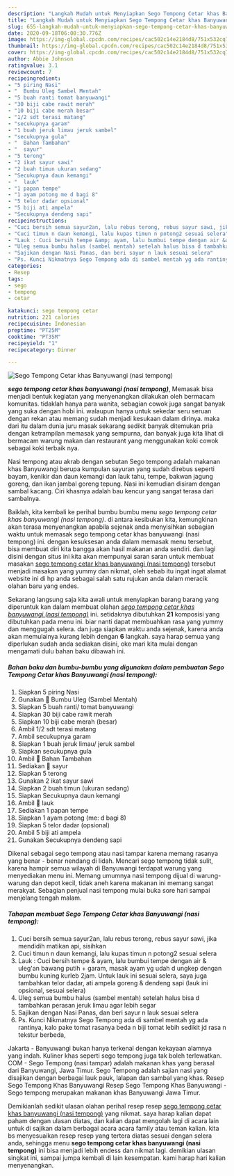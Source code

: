 ```yaml
---
description: "Langkah Mudah untuk Menyiapkan Sego Tempong Cetar khas Banyuwangi (nasi tempong) Lezat"
title: "Langkah Mudah untuk Menyiapkan Sego Tempong Cetar khas Banyuwangi (nasi tempong) Lezat"
slug: 655-langkah-mudah-untuk-menyiapkan-sego-tempong-cetar-khas-banyuwangi-nasi-tempong-lezat
date: 2020-09-18T06:08:30.776Z
image: https://img-global.cpcdn.com/recipes/cac502c14e2184d8/751x532cq70/sego-tempong-cetar-khas-banyuwangi-nasi-tempong-foto-resep-utama.jpg
thumbnail: https://img-global.cpcdn.com/recipes/cac502c14e2184d8/751x532cq70/sego-tempong-cetar-khas-banyuwangi-nasi-tempong-foto-resep-utama.jpg
cover: https://img-global.cpcdn.com/recipes/cac502c14e2184d8/751x532cq70/sego-tempong-cetar-khas-banyuwangi-nasi-tempong-foto-resep-utama.jpg
author: Abbie Johnson
ratingvalue: 3.1
reviewcount: 7
recipeingredient:
- "5 piring Nasi"
- "  Bumbu Uleg Sambel Mentah"
- "5 buah ranti tomat banyuwangi"
- "30 biji cabe rawit merah"
- "10 biji cabe merah besar"
- "1/2 sdt terasi matang"
- "secukupnya garam"
- "1 buah jeruk limau jeruk sambel"
- "secukupnya gula"
- "  Bahan Tambahan"
- "  sayur"
- "5 terong"
- "2 ikat sayur sawi"
- "2 buah timun ukuran sedang"
- "Secukupnya daun kemangi"
- "  lauk"
- "1 papan tempe"
- "1 ayam potong me d bagi 8"
- "5 telor dadar opsional"
- "5 biji ati ampela"
- "Secukupnya dendeng sapi"
recipeinstructions:
- "Cuci bersih semua sayur2an, lalu rebus terong, rebus sayur sawi, jika mendidih matikan api, sisihkan"
- "Cuci timun n daun kemangi, lalu kupas timun n potong2 sesuai selera"
- "Lauk : Cuci bersih tempe &amp; ayam, lalu bumbui tempe dengan air &amp; uleg&#39;an bawang putih + garam, masak ayam yg udah d ungkep dengan bumbu kuning kurleb 2jam. Untuk lauk ini sesuai selera, saya juga tambahkan telor dadar, ati ampela goreng &amp; dendeng sapi (lauk ini opsional, sesuai selera)"
- "Uleg semua bumbu halus (sambel mentah) setelah halus bisa d tambahkan perasan jeruk limau agar lebih segar"
- "Sajikan dengan Nasi Panas, dan beri sayur n lauk sesuai selera"
- "Ps. Kunci Nikmatnya Sego Tempong ada di sambel mentah yg ada rantinya, kalo pake tomat rasanya beda n biji tomat lebih sedikit jd rasa n tekstur berbeda,"
categories:
- Resep
tags:
- sego
- tempong
- cetar

katakunci: sego tempong cetar 
nutrition: 221 calories
recipecuisine: Indonesian
preptime: "PT25M"
cooktime: "PT35M"
recipeyield: "1"
recipecategory: Dinner

---
```



![Sego Tempong Cetar khas Banyuwangi (nasi tempong)](https://img-global.cpcdn.com/recipes/cac502c14e2184d8/751x532cq70/sego-tempong-cetar-khas-banyuwangi-nasi-tempong-foto-resep-utama.jpg)

<b><i>sego tempong cetar khas banyuwangi (nasi tempong)</i></b>, Memasak bisa menjadi bentuk kegiatan yang menyenangkan dilakukan oleh bermacam komunitas. tidaklah hanya para wanita, sebagian cowok juga sangat banyak yang suka dengan hobi ini. walaupun hanya untuk sekedar seru seruan dengan rekan atau memang sudah menjadi kesukaan dalam dirinya. maka dari itu dalam dunia juru masak sekarang sedikit banyak ditemukan pria dengan ketrampilan memasak yang sempurna, dan banyak juga kita lihat di bermacam warung makan dan restaurant yang menggunakan koki cowok sebagai koki terbaik nya.

Nasi tempong atau akrab dengan sebutan Sego tempong adalah makanan khas Banyuwangi berupa kumpulan sayuran yang sudah direbus seperti bayam, kenikir dan daun kemangi dan lauk tahu, tempe, bakwan jagung goreng, dan ikan jambal goreng tepung. Nasi ini kemudian disiram dengan sambal kacang. Ciri khasnya adalah bau kencur yang sangat terasa dari sambalnya.

Baiklah, kita kembali ke perihal bumbu bumbu menu <i>sego tempong cetar khas banyuwangi (nasi tempong)</i>. di antara kesibukan kita, kemungkinan akan terasa menyenangkan apabila sejenak anda menyisihkan sebagian waktu untuk memasak sego tempong cetar khas banyuwangi (nasi tempong) ini. dengan kesuksesan anda dalam memasak menu tersebut, bisa membuat diri kita bangga akan hasil makanan anda sendiri. dan lagi disini dengan situs ini kita akan mempunyai saran saran untuk membuat masakan <u>sego tempong cetar khas banyuwangi (nasi tempong)</u> tersebut menjadi masakan yang yummy dan nikmat, oleh sebab itu ingat ingat alamat website ini di hp anda sebagai salah satu rujukan anda dalam meracik olahan baru yang endes.


Sekarang langsung saja kita awali untuk menyiapkan barang barang yang diperuntuk kan dalam membuat olahan <u><i>sego tempong cetar khas banyuwangi (nasi tempong)</i></u> ini. setidaknya dibutuhkan <b>21</b> komposisi yang dibutuhkan pada menu ini. biar nanti dapat membuahkan rasa yang yummy dan menggugah selera. dan juga siapkan waktu anda sejenak, karena anda akan memulainya kurang lebih dengan <b>6</b> langkah. saya harap semua yang diperlukan sudah anda sediakan disini, oke mari kita mulai dengan mengamati dulu bahan baku dibawah ini.

<!--inarticleads1-->

##### Bahan baku dan bumbu-bumbu yang digunakan dalam pembuatan Sego Tempong Cetar khas Banyuwangi (nasi tempong):

1. Siapkan 5 piring Nasi
1. Gunakan  📌 Bumbu Uleg (Sambel Mentah)
1. Siapkan 5 buah ranti/ tomat banyuwangi
1. Siapkan 30 biji cabe rawit merah
1. Siapkan 10 biji cabe merah (besar)
1. Ambil 1/2 sdt terasi matang
1. Ambil secukupnya garam
1. Siapkan 1 buah jeruk limau/ jeruk sambel
1. Siapkan secukupnya gula
1. Ambil  📌 Bahan Tambahan
1. Sediakan  📎 sayur
1. Siapkan 5 terong
1. Gunakan 2 ikat sayur sawi
1. Siapkan 2 buah timun (ukuran sedang)
1. Siapkan Secukupnya daun kemangi
1. Ambil  📎 lauk
1. Sediakan 1 papan tempe
1. Siapkan 1 ayam potong (me: d bagi 8)
1. Siapkan 5 telor dadar (opsional)
1. Ambil 5 biji ati ampela
1. Gunakan Secukupnya dendeng sapi


Dikenal sebagai sego tempong atau nasi tampar karena memang rasanya yang benar - benar nendang di lidah. Mencari sego tempong tidak sulit, karena hampir semua wilayah di Banyuwangi terdapat warung yang menyediakan menu ini. Memang umumnya nasi tempong dijual di warung-warung dan depot kecil, tidak aneh karena makanan ini memang sangat merakyat. Sebagian penjual nasi tempong mulai buka sore hari sampai menjelang tengah malam. 

<!--inarticleads2-->

##### Tahapan membuat Sego Tempong Cetar khas Banyuwangi (nasi tempong):

1. Cuci bersih semua sayur2an, lalu rebus terong, rebus sayur sawi, jika mendidih matikan api, sisihkan
1. Cuci timun n daun kemangi, lalu kupas timun n potong2 sesuai selera
1. Lauk : Cuci bersih tempe &amp; ayam, lalu bumbui tempe dengan air &amp; uleg&#39;an bawang putih + garam, masak ayam yg udah d ungkep dengan bumbu kuning kurleb 2jam. Untuk lauk ini sesuai selera, saya juga tambahkan telor dadar, ati ampela goreng &amp; dendeng sapi (lauk ini opsional, sesuai selera)
1. Uleg semua bumbu halus (sambel mentah) setelah halus bisa d tambahkan perasan jeruk limau agar lebih segar
1. Sajikan dengan Nasi Panas, dan beri sayur n lauk sesuai selera
1. Ps. Kunci Nikmatnya Sego Tempong ada di sambel mentah yg ada rantinya, kalo pake tomat rasanya beda n biji tomat lebih sedikit jd rasa n tekstur berbeda,


Jakarta - Banyuwangi bukan hanya terkenal dengan kekayaan alamnya yang indah. Kuliner khas seperti sego tempong juga tak boleh terlewatkan. COM - Sego Tempong (nasi tampar) adalah makanan khas yang berasal dari Banyuwangi, Jawa Timur. Sego Tempong adalah sajian nasi yang disajikan dengan berbagai lauk pauk, lalapan dan sambal yang khas. Resep Sego Tempong Khas Banyuwangi Resep Sego Tempong Khas Banyuwangi - Sego tempong merupakan makanan khas Banyuwangi Jawa Timur. 

Demikianlah sedikit ulasan olahan perihal resep resep <u>sego tempong cetar khas banyuwangi (nasi tempong)</u> yang nikmat. saya harap kalian dapat paham dengan ulasan diatas, dan kalian dapat mengolah lagi di acara lain untuk di sajikan dalam berbagai acara acara family atau teman kalian. kita bs menyesuaikan resep resep yang tertera diatas sesuai dengan selera anda, sehingga menu <b>sego tempong cetar khas banyuwangi (nasi tempong)</b> ini bisa menjadi lebih endess dan nikmat lagi. demikian ulasan singkat ini, sampai jumpa kembali di lain kesempatan. kami harap hari kalian menyenangkan.
